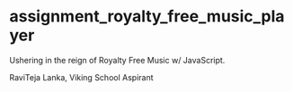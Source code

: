 # assignment_royalty_free_music_player
Ushering in the reign of Royalty Free Music w/ JavaScript.

RaviTeja Lanka, Viking School Aspirant
